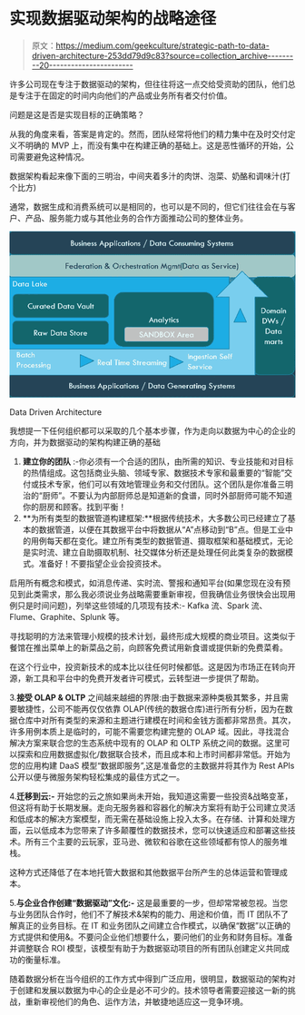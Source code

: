 # 实现数据驱动架构的战略途径

> 原文：<https://medium.com/geekculture/strategic-path-to-data-driven-architecture-253dd79d9c83?source=collection_archive---------20----------------------->

许多公司现在专注于数据驱动的架构，但往往将这一点交给受资助的团队，他们总是专注于在固定的时间内向他们的产品或业务所有者交付价值。

问题是这是否是实现目标的正确策略？

从我的角度来看，答案是肯定的。然而，团队经常将他们的精力集中在及时交付定义不明确的 MVP 上，而没有集中在构建正确的基础上。这是恶性循环的开始，公司需要避免这种情况。

数据架构看起来像下面的三明治，中间夹着多汁的肉饼、泡菜、奶酪和调味汁(打个比方)

通常，数据生成和消费系统可以是相同的，也可以是不同的，但它们往往会在与客户、产品、服务能力或与其他业务的合作方面推动公司的整体业务。

![](img/5d35a0fec5085f29802141bec3e6c7cc.png)

Data Driven Architecture

我想提一下任何组织都可以采取的几个基本步骤，作为走向以数据为中心的企业的方向，并为数据驱动的架构构建正确的基础

1.  **建立你的团队** :-你必须有一个合适的团队，由所需的知识、专业技能和对目标的热情组成。这包括商业头脑、领域专家、数据技术专家和最重要的“智能”交付或技术专家，他们可以有效地管理业务和交付团队。这个团队是你准备三明治的“厨师”。不要认为内部厨师总是知道新的食谱，同时外部厨师可能不知道你的厨房和顾客。找到平衡！
2.  **为所有类型的数据管道构建框架:**根据传统技术，大多数公司已经建立了基本的数据管道，以便在其数据平台中将数据从“A”点移动到“B”点。但是工业中的用例每天都在变化。建立所有类型的数据管道、摄取框架和基础模式，无论是实时流、建立自助摄取机制、社交媒体分析还是处理任何此类复杂的数据模式。准备好！不要指望企业会投资技术。

启用所有概念和模式，如消息传递、实时流、警报和通知平台(如果您现在没有预见到此类需求，那么我必须说业务战略需要重新审视，但我确信业务很快会出现用例只是时间问题)，列举这些领域的几项现有技术:- Kafka 流、Spark 流、Flume、Graphite、Splunk 等。

寻找聪明的方法来管理小规模的技术计划，最终形成大规模的商业项目。这类似于餐馆在推出菜单上的新菜品之前，向顾客免费试用新食谱或提供新的免费菜肴。

在这个行业中，投资新技术的成本比以往任何时候都低。这是因为市场正在转向开源，新工具和平台中的免费开发者许可模式，云转型进一步提供了帮助。

3.**接受 OLAP & OLTP** 之间越来越细的界限:由于数据来源种类极其繁多，并且需要敏捷性，公司不能再仅仅依靠 OLAP(传统的数据仓库)进行所有分析，因为在数据仓库中对所有类型的来源和主题进行建模在时间和金钱方面都非常昂贵。其次，许多用例本质上是临时的，可能不需要您构建完整的 OLAP 域。因此，寻找混合解决方案来联合您的生态系统中现有的 OLAP 和 OLTP 系统之间的数据。这里可以探索和应用数据虚拟化/数据联合技术，而且成本和上市时间都非常低。开始为您的应用构建 DaaS 模型“数据即服务”,这是准备您的主数据并将其作为 Rest APIs 公开以便与微服务架构轻松集成的最佳方式之一。

4.**迁移到云:-** 开始您的云之旅如果尚未开始，我知道这需要一些投资&战略变革，但这将有助于长期发展。走向无服务器和容器化的解决方案将有助于公司建立灵活和低成本的解决方案模型，而无需在基础设施上投入太多。在存储、计算和处理方面，云以低成本为您带来了许多颠覆性的数据技术，您可以快速适应和部署这些技术。所有三个主要的云玩家，亚马逊、微软和谷歌在这些领域都有惊人的服务堆栈。

这种方式还降低了在本地托管大数据和其他数据平台所产生的总体运营和管理成本。

5.**与企业合作创建“数据驱动”文化:-** 这是最重要的一步，但却常常被忽视。当您与业务团队合作时，他们不了解技术&架构的能力、用途和价值，而 IT 团队不了解真正的业务目标。在 IT 和业务团队之间建立合作模式，以确保“数据”以正确的方式提供和使用&。不要问企业他们想要什么，要问他们的业务和财务目标。准备并调整联合 ROI 模型，该模型有助于为数据驱动项目的所有团队创建定义共同成功的衡量标准。

随着数据分析在当今组织的工作方式中得到广泛应用，很明显，数据驱动的架构对于创建和发展以数据为中心的企业是必不可少的。技术领导者需要迎接这一新的挑战，重新审视他们的角色、运作方法，并敏捷地适应这一竞争环境。